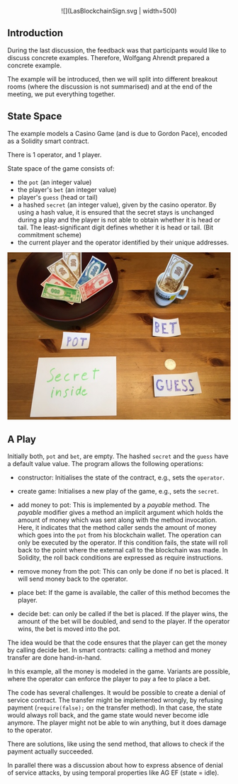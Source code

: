 <center>

![](LasBlockchainSign.svg | width=500)
 
</center>


## Introduction

During the last discussion, the feedback was that participants would like to
discuss concrete examples. Therefore, Wolfgang Ahrendt prepared a concrete
example.

The example will be introduced, then we will split into different breakout rooms
(where the discussion is not summarised) and at the end of the meeting, we put
everything together.


## State Space
The example models a Casino Game (and is due to Gordon Pace), encoded as
a Solidity smart contract.

There is 1 operator, and 1 player. 

State space of the game consists of:
- the `pot` (an integer value)
- the player's `bet` (an integer value)
- player's `guess` (head or tail)
- a hashed `secret` (an integer value), given by the casino operator. 
  By using a hash value, it is ensured that the secret stays is unchanged
  during a play and the player is not able to obtain whether it is head or tail.
  The least-significant digit defines whether it is head or tail. (Bit commitment
  scheme)
- the current player and the operator identified by their unique addresses.

![](A0.JPG)
## A Play

Initially both, `pot` and `bet`, are empty. The hashed `secret` and the `guess`
have a default value value. The program allows the following operations:

- constructor: Initialises the state of the contract, e.g., sets the `operator`.

- create game: Initialises a new play of the game, e.g., sets the `secret`.

- add money to pot: This is implemented by a *payable* method. The *payable*
  modifier gives a method an implicit argument which holds the amount of money
  which was sent along with the method invocation. Here, it indicates that the
  method caller sends the amount of money which goes into the `pot` from his
  blockchain wallet. The operation can only be executed by the operator. If this
  condition fails, the state will roll back to the point where the external call
  to the blockchain was made. In Solidity, the roll back conditions are
  expressed as require instructions.

- remove money from the pot: This can only be done if no bet is placed. It will 
  send money back to the operator.

- place bet: If the game is available, the caller of this method becomes the player.

- decide bet: can only be called if the bet is placed. If the player wins, the
  amount of the bet will be doubled, and send to the player. If the operator
  wins, the bet is moved into the pot.

The idea would be that the code ensures that the player can get the money by
calling decide bet. In smart contracts: calling a method and money transfer are
done hand-in-hand.

In this example, all the money is modeled in the game. Variants are possible,
where the operator can enforce the player to pay a fee to place a bet.

The code has several challenges. It would be possible to create a denial of
service contract. The transfer might be implemented wrongly, by refusing payment
(`require(false);` on the transfer method). In that case, the state would always
roll back, and the game state would never become idle anymore. The player might
not be able to win anything, but it does damage to the operator.

There are solutions, like using the send method, that allows to check if the
payment actually succeeded.

In parallel there was a discussion about how to express absence of denial of
service attacks, by using temporal properties like AG EF (state = idle).
